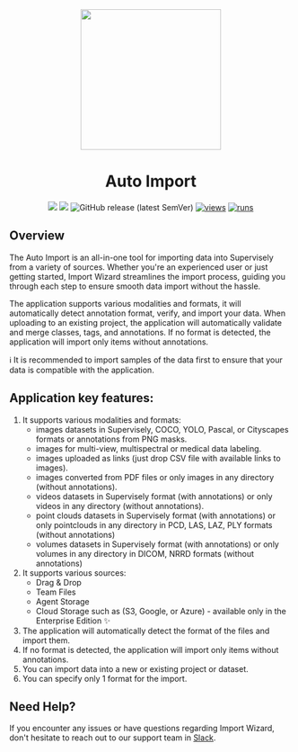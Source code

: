 <div align="center" markdown>

<img align="center" src="https://github.com/supervisely-ecosystem/main-import/assets/79905215/8bbe4ed4-ad61-4ed1-af9a-c000f57e6593" width="250">

# Auto Import

[![](https://img.shields.io/badge/supervisely-ecosystem-brightgreen)](https://ecosystem.supervise.ly/apps/supervisely-ecosystem/main-import)
[![](https://img.shields.io/badge/slack-chat-green.svg?logo=slack)](https://supervise.ly/slack)
![GitHub release (latest SemVer)](https://img.shields.io/github/v/release/supervisely-ecosystem/main-import)
[![views](https://app.supervise.ly/img/badges/views/supervisely-ecosystem/main-import.png)](https://supervise.ly)
[![runs](https://app.supervise.ly/img/badges/runs/supervisely-ecosystem/main-import.png)](https://supervise.ly)

</div>

## Overview

The Auto Import is an all-in-one tool for importing data into Supervisely from a variety of sources. Whether you're an experienced user or just getting started, Import Wizard streamlines the import process, guiding you through each step to ensure smooth data import without the hassle.

The application supports various modalities and formats, it will automatically detect annotation format, verify, and import your data. When uploading to an existing project, the application will automatically validate and merge classes, tags, and annotations. If no format is detected, the application will import only items without annotations.

ℹ It is recommended to import samples of the data first to ensure that your data is compatible with the application.

## Application key features:

1.  It supports various modalities and formats:
    - images datasets in Supervisely, COCO, YOLO, Pascal, or Cityscapes formats or annotations from PNG masks.
    - images for multi-view, multispectral or medical data labeling.
    - images uploaded as links (just drop CSV file with available links to images).
    - images converted from PDF files or only images in any directory (without annotations).
    - videos datasets in Supervisely format (with annotations) or only videos in any directory (without annotations).
    - point clouds datasets in Supervisely format (with annotations) or only pointclouds in any directory in PCD, LAS, LAZ, PLY formats (without annotations)
    - volumes datasets in Supervisely format (with annotations) or only volumes in any directory in DICOM, NRRD formats (without annotations)
2.  It supports various sources:
    - Drag & Drop
    - Team Files
    - Agent Storage
    - Cloud Storage such as (S3, Google, or Azure) - available only in the Enterprise Edition ✨
3.  The application will automatically detect the format of the files and import them.
4.  If no format is detected, the application will import only items without annotations.
5.  You can import data into a new or existing project or dataset.
6.  You can specify only 1 format for the import.

## Need Help?

If you encounter any issues or have questions regarding Import Wizard, don't hesitate to reach out to our support team in [Slack](https://supervisely.com/slack/).
